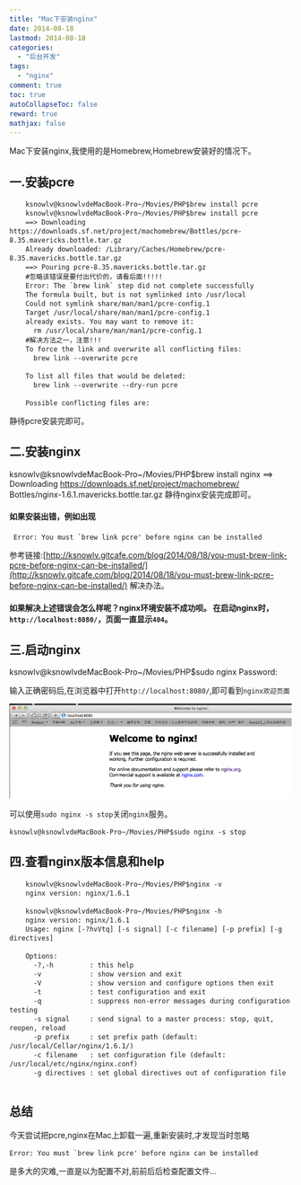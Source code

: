 ```yaml
---
title: "Mac下安装nginx"
date: 2014-08-18
lastmod: 2014-08-18
categories:
  - "后台开发"
tags:
  - "nginx"
comment: true
toc: true
autoCollapseToc: false
reward: true
mathjax: false
---
```



Mac下安装nginx,我使用的是Homebrew,Homebrew安装好的情况下。

## 一.安装pcre

```terminal
    ksnowlv@ksnowlvdeMacBook-Pro~/Movies/PHP$brew install pcre
    ksnowlv@ksnowlvdeMacBook-Pro~/Movies/PHP$brew install pcre
    ==> Downloading https://downloads.sf.net/project/machomebrew/Bottles/pcre-8.35.mavericks.bottle.tar.gz
    Already downloaded: /Library/Caches/Homebrew/pcre-8.35.mavericks.bottle.tar.gz
    ==> Pouring pcre-8.35.mavericks.bottle.tar.gz
    #忽略该错误是要付出代价的，请看后面!!!!!
    Error: The `brew link` step did not complete successfully
    The formula built, but is not symlinked into /usr/local
    Could not symlink share/man/man1/pcre-config.1
    Target /usr/local/share/man/man1/pcre-config.1
    already exists. You may want to remove it:
      rm /usr/local/share/man/man1/pcre-config.1
    #解决方法之一，注意!!!
    To force the link and overwrite all conflicting files:
      brew link --overwrite pcre

    To list all files that would be deleted:
      brew link --overwrite --dry-run pcre

    Possible conflicting files are:
```
静待pcre安装完即可。

## 二.安装nginx  

ksnowlv@ksnowlvdeMacBook-Pro~/Movies/PHP$brew install nginx
    ==> Downloading https://downloads.sf.net/project/machomebrew/    Bottles/nginx-1.6.1.mavericks.bottle.tar.gz
 静待nginx安装完成即可。
    
#### 如果安装出错，例如出现     
     Error: You must `brew link pcre' before nginx can be installed   
 参考链接:[http://ksnowlv.gitcafe.com/blog/2014/08/18/you-must-brew-link-pcre-before-nginx-can-be-installed/](http://ksnowlv.gitcafe.com/blog/2014/08/18/you-must-brew-link-pcre-before-nginx-can-be-installed/) 解决办法。
 
#### 如果解决上述错误会怎么样呢？nginx环境安装不成功呗。  在启动nginx时，`http://localhost:8080/`，页面一直显示`404`。
  

## 三.启动nginx    

ksnowlv@ksnowlvdeMacBook-Pro~/Movies/PHP$sudo nginx
    Password:
 
输入正确密码后,在浏览器中打开`http://localhost:8080/`,即可看到`nginx欢迎页面`

![image](/images/post/2014-08-18-mac-xia-an-zhuang-nginx/welcome_nginx.png)


可以使用`sudo nginx -s stop`关闭`nginx`服务。

    ksnowlv@ksnowlvdeMacBook-Pro~/Movies/PHP$sudo nginx -s stop


## 四.查看nginx版本信息和help

```terminal
    ksnowlv@ksnowlvdeMacBook-Pro~/Movies/PHP$nginx -v
    nginx version: nginx/1.6.1

    ksnowlv@ksnowlvdeMacBook-Pro~/Movies/PHP$nginx -h
    nginx version: nginx/1.6.1
    Usage: nginx [-?hvVtq] [-s signal] [-c filename] [-p prefix] [-g directives]

    Options:
      -?,-h         : this help
      -v            : show version and exit
      -V            : show version and configure options then exit
      -t            : test configuration and exit
      -q            : suppress non-error messages during configuration testing
      -s signal     : send signal to a master process: stop, quit, reopen, reload
      -p prefix     : set prefix path (default: /usr/local/Cellar/nginx/1.6.1/)
      -c filename   : set configuration file (default: /usr/local/etc/nginx/nginx.conf)
      -g directives : set global directives out of configuration file
      
```
        
## 总结

今天尝试把pcre,nginx在Mac上卸载一遍,重新安装时,才发现当时忽略

    Error: You must `brew link pcre' before nginx can be installed
    
  是多大的灾难,一直是以为配置不对,前前后后检查配置文件...
 
    
 
    